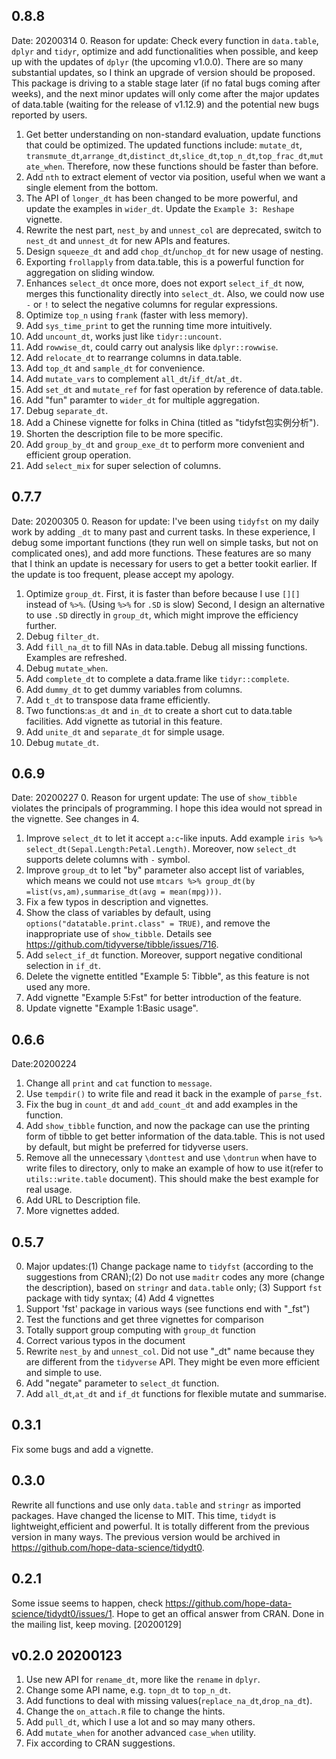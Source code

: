 
## 0.8.8
Date: 20200314
0. Reason for update: Check every function in `data.table`, `dplyr` and `tidyr`, optimize and add functionalities when possible, and keep up with the updates of `dplyr` (the upcoming v1.0.0). There are so many substantial updates, so I think an upgrade of version should be proposed. This package is driving to a stable stage later (if no fatal bugs coming after weeks), and the next minor updates will only come after the major updates of data.table (waiting for the release of v1.12.9) and the potential new bugs reported by users. 
1. Get better understanding on non-standard evaluation, update functions that could be optimized. The updated functions include: `mutate_dt`, `transmute_dt`,`arrange_dt`,`distinct_dt`,`slice_dt`,`top_n_dt`,`top_frac_dt`,`mutate_when`. Therefore, now these functions should be faster than before.
2. Add `nth` to extract element of vector via position, useful when we want a single element from the bottom.
3. The API of `longer_dt` has been changed to be more powerful, and update the examples in `wider_dt`. Update the `Example 3: Reshape` vignette.
4. Rewrite the nest part, `nest_by` and `unnest_col` are deprecated, switch to `nest_dt` and `unnest_dt` for new APIs and features. 
5. Design `squeeze_dt` and add `chop_dt`/`unchop_dt` for new usage of nesting.
6. Exporting `frollapply` from data.table, this is a powerful function for aggregation on sliding window.
7. Enhances `select_dt` once more, does not export `select_if_dt` now, merges this functionality directly into `select_dt`. Also, we could now use `-` or `!` to select the negative columns for regular expressions.
8. Optimize `top_n` using `frank` (faster with less memory).
9. Add `sys_time_print` to get the running time more intuitively.
10. Add `uncount_dt`, works just like `tidyr::uncount`.
11. Add `rowwise_dt`, could carry out analysis like `dplyr::rowwise`.
12. Add `relocate_dt` to rearrange columns in data.table.
13. Add `top_dt` and `sample_dt` for convenience.
14. Add `mutate_vars` to complement `all_dt`/`if_dt`/`at_dt`.
15. Add `set_dt` and `mutate_ref` for fast operation by reference of data.table.
16. Add "fun" paramter to `wider_dt` for multiple aggregation.
17. Debug `separate_dt`.
18. Add a Chinese vignette for folks in China (titled as "tidyfst包实例分析").
19. Shorten the description file to be more specific.
20. Add `group_by_dt` and `group_exe_dt` to perform more convenient and efficient group operation.
21. Add `select_mix` for super selection of columns.

## 0.7.7
Date: 20200305
0. Reason for update: I've been using `tidyfst` on my daily work by adding `_dt` to many past and current tasks. In these experience, I debug some important functions (they run well on simple tasks, but not on complicated ones), and add more functions. These features are so many that I think an update is necessary for users to get a better tookit earlier. If the update is too frequent, please accept my apology.
1. Optimize `group_dt`. First, it is faster than before because I use `[][]` instead of ` %>% `. (Using `%>%` for `.SD` is slow) Second, I design an alternative to use `.SD` directly in `group_dt`, which might improve the efficiency further.
2. Debug `filter_dt`.
3. Add `fill_na_dt` to fill NAs in data.table. Debug all missing functions. Examples are refreshed.
4. Debug `mutate_when`.
5. Add `complete_dt` to complete a data.frame like `tidyr::complete`.
6. Add `dummy_dt` to get dummy variables from columns.
7. Add `t_dt` to transpose data frame efficiently.
8. Two functions:`as_dt` and `in_dt` to create a short cut to data.table facilities. Add vignette as tutorial in this feature.
9. Add `unite_dt` and `separate_dt` for simple usage.
10. Debug `mutate_dt`.

## 0.6.9
Date: 20200227
0. Reason for urgent update: The use of `show_tibble` violates the principals of programming. I hope this idea would not spread in the vignette. See changes in 4.
1. Improve `select_dt` to let it accept `a:c`-like inputs. Add example `iris %>% select_dt(Sepal.Length:Petal.Length)`. Moreover, now `select_dt` supports delete columns with `-` symbol.
2. Improve `group_dt` to let "by" parameter also accept list of variables, which means we could not use `mtcars %>% group_dt(by =list(vs,am),summarise_dt(avg = mean(mpg)))`.
3. Fix a few typos in description and vignettes.
4. Show the class of variables by default, using `options("datatable.print.class" = TRUE)`, and remove the inappropriate use of `show_tibble`. Details see <https://github.com/tidyverse/tibble/issues/716>.
5. Add `select_if_dt` function. Moreover, support negative conditional selection in `if_dt`.
6. Delete the vignette entitled "Example 5: Tibble", as this feature is not used any more.
7. Add vignette "Example 5:Fst" for better introduction of the feature.
8. Update vignette "Example 1:Basic usage".
 
## 0.6.6 
Date:20200224
1. Change all `print` and `cat` function to `message`.
2. Use `tempdir()` to write file and read it back in the example of `parse_fst`.
3. Fix the bug in `count_dt` and `add_count_dt` and add examples in the function.
4. Add `show_tibble` function, and now the package can use the printing form of tibble to get better information of the data.table. This is not used by default, but might be preferred for tidyverse users.
5. Remove all the unnecessary `\donttest` and use `\dontrun` when have to write files to directory, only to make an example of how to use it(refer to `utils::write.table` document). This should make the best example for real usage.
6. Add URL to Description file.
7. More vignettes added.

## 0.5.7
0. Major updates:(1) Change package name to `tidyfst` (according to the suggestions from CRAN);(2) Do not use `maditr` codes any more (change the description), based on `stringr` and `data.table` only; (3) Support `fst` package with tidy syntax; (4) Add 4 vignettes
1. Support 'fst' package in various ways (see functions end with "_fst")
2. Test the functions and get three vignettes for comparison
3. Totally support group computing with `group_dt` function
4. Correct various typos in the document
5. Rewrite `nest_by` and `unnest_col`. Did not use "_dt" name because they are different from the `tidyverse` API. They might be even more efficient and simple to use.
6. Add "negate" parameter to `select_dt` function.
7. Add `all_dt`,`at_dt` and `if_dt` functions for flexible mutate and summarise.


## 0.3.1
Fix some bugs and add a vignette.

## 0.3.0
Rewrite all functions and use only `data.table` and `stringr` as imported packages.
Have changed the license to MIT.
This time, `tidydt` is lightweight,efficient and powerful. It is totally different from the previous version in many ways.
The previous version would be archived in <https://github.com/hope-data-science/tidydt0>.

## 0.2.1
Some issue seems to happen, check <https://github.com/hope-data-science/tidydt0/issues/1>. Hope to get an offical answer from CRAN. 
Done in the mailing list, keep moving. [20200129]

## v0.2.0 20200123
1. Use new API for `rename_dt`, more like the `rename` in `dplyr`.
2. Change some API name, e.g. `topn_dt` to `top_n_dt`.
3. Add functions to deal with missing values(`replace_na_dt`,`drop_na_dt`).
4. Change the `on_attach.R` file to change the hints.
5. Add `pull_dt`, which I use a lot and so may many others.
6. Add `mutate_when` for another advanced `case_when` utility.
7. Fix according to CRAN suggestions.


